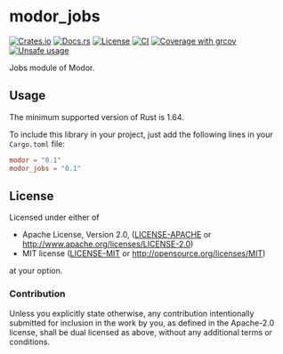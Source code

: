 # modor_jobs

[![Crates.io](https://img.shields.io/crates/v/modor_jobs.svg)](https://crates.io/crates/modor_jobs)
[![Docs.rs](https://img.shields.io/docsrs/modor_jobs)](https://docs.rs/crate/modor_jobs)
[![License](https://img.shields.io/crates/l/modor_jobs)](https://github.com/modor-engine/modor_jobs)
[![CI](https://github.com/modor-engine/modor/actions/workflows/ci.yml/badge.svg)](https://github.com/modor-engine/modor/actions/workflows/ci.yml)
[![Coverage with grcov](https://img.shields.io/codecov/c/gh/modor-engine/modor)](https://app.codecov.io/gh/modor-engine/modor)
[![Unsafe usage](https://img.shields.io/badge/unsafe%20usage-0-green.svg)](https://github.com/modor-engine/modor/search?q=path%3Acrates%2Fmodor_jobs+extension%3Ars+unsafe)

Jobs module of Modor.

## Usage

The minimum supported version of Rust is 1.64.

To include this library in your project, just add the following lines in your `Cargo.toml` file:

```toml
modor = "0.1"
modor_jobs = "0.1"
```

## License

Licensed under either of

* Apache License, Version 2.0, ([LICENSE-APACHE](../../LICENSE-APACHE) or http://www.apache.org/licenses/LICENSE-2.0)
* MIT license ([LICENSE-MIT](../../LICENSE-MIT) or http://opensource.org/licenses/MIT)

at your option.

### Contribution

Unless you explicitly state otherwise, any contribution intentionally submitted for inclusion in the work by you, as
defined in the Apache-2.0 license, shall be dual licensed as above, without any additional terms or conditions.
